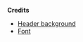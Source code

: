 **Credits**
* [Header background](https://www.pexels.com/video/waves-rushing-to-seashore-in-slow-motion-4441009/)
* [Font](https://fonts.google.com/specimen/Poppins?query=poppi)